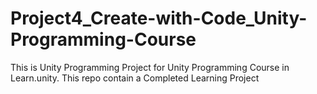 # Project4_Create-with-Code_Unity-Programming-Course
 This is Unity Programming Project for Unity Programming Course in Learn.unity. This repo contain a Completed Learning Project
